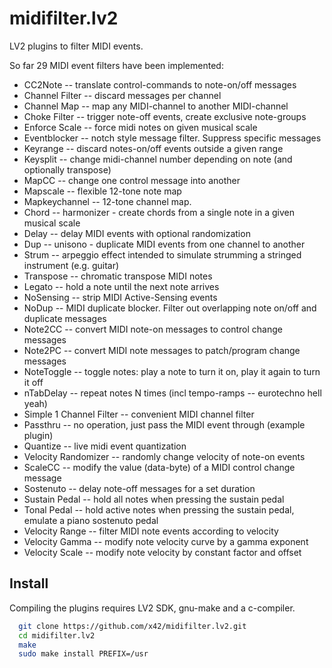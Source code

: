 midifilter.lv2
==============

LV2 plugins to filter MIDI events.

So far 29 MIDI event filters have been implemented:

*   CC2Note -- translate control-commands to note-on/off messages
*   Channel Filter -- discard messages per channel
*   Channel Map -- map any MIDI-channel to another MIDI-channel
*   Choke Filter -- trigger note-off events, create exclusive note-groups
*   Enforce Scale -- force midi notes on given musical scale
*   Eventblocker -- notch style message filter. Suppress specific messages
*   Keyrange -- discard notes-on/off events outside a given range
*   Keysplit -- change midi-channel number depending on note (and optionally transpose)
*   MapCC -- change one control message into another
*   Mapscale -- flexible 12-tone note map
*   Mapkeychannel -- 12-tone channel map.
*   Chord -- harmonizer - create chords from a single note in a given musical scale
*   Delay -- delay MIDI events with optional randomization
*   Dup -- unisono - duplicate MIDI events from one channel to another
*   Strum -- arpeggio effect intended to simulate strumming a stringed instrument (e.g. guitar)
*   Transpose -- chromatic transpose MIDI notes
*   Legato -- hold a note until the next note arrives
*   NoSensing -- strip MIDI Active-Sensing events
*   NoDup -- MIDI duplicate blocker. Filter out overlapping note on/off and duplicate messages
*   Note2CC -- convert MIDI note-on messages to control change messages
*   Note2PC -- convert MIDI note messages to patch/program change messages
*   NoteToggle -- toggle notes: play a note to turn it on, play it again to turn it off
*   nTabDelay -- repeat notes N times (incl tempo-ramps -- eurotechno hell yeah)
*   Simple 1 Channel Filter -- convenient MIDI channel filter
*   Passthru -- no operation, just pass the MIDI event through (example plugin)
*   Quantize -- live midi event quantization
*   Velocity Randomizer -- randomly change velocity of note-on events
*   ScaleCC -- modify the value (data-byte) of a MIDI control change message
*   Sostenuto -- delay note-off messages for a set duration
*   Sustain Pedal -- hold all notes when pressing the sustain pedal
*   Tonal Pedal -- hold active notes when pressing the sustain pedal, emulate a piano sostenuto pedal
*   Velocity Range -- filter MIDI note events according to velocity
*   Velocity Gamma -- modify note velocity curve by a gamma exponent
*   Velocity Scale -- modify note velocity by constant factor and offset

Install
-------

Compiling the plugins requires LV2 SDK, gnu-make and a c-compiler.

```bash
  git clone https://github.com/x42/midifilter.lv2.git
  cd midifilter.lv2
  make
  sudo make install PREFIX=/usr
```
